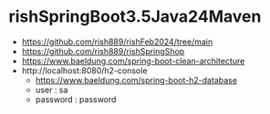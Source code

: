 # rishSpringBoot3.5Java24Maven
* https://github.com/rish889/rishFeb2024/tree/main
* https://github.com/rish889/rishSpringShop
* https://www.baeldung.com/spring-boot-clean-architecture
* http://localhost:8080/h2-console
  * https://www.baeldung.com/spring-boot-h2-database
  * user : sa 
  * password : password
